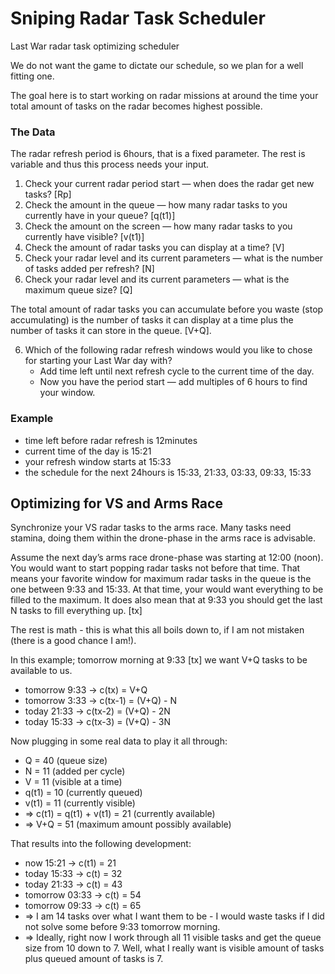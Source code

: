 # Sniping Radar Task Scheduler
Last War radar task optimizing scheduler

We do not want the game to dictate our schedule, so we plan for a well fitting one.

The goal here is to start working on radar missions at around the time your total amount of tasks on the radar becomes highest possible.

### The Data

The radar refresh period is 6hours, that is a fixed parameter. The rest is variable and thus this process needs your input.

1. Check your current radar period start — when does the radar get new tasks? [Rp]
   <picture>
2. Check the amount in the queue — how many radar tasks to you currently have in your queue? [q(t1)]
   <picture>
3. Check the amount on the screen — how many radar tasks to you currently have visible? [v(t1)]
   <picture>
4. Check the amount of radar tasks you can display at a time? [V]
   <picture>
5. Check your radar level and its current parameters — what is the number of tasks added per refresh? [N]
   <picture>
6. Check your radar level and its current parameters — what is the maximum queue size? [Q]
   <picture>

The total amount of radar tasks you can accumulate before you waste (stop accumulating) is the number of tasks it can display at a time plus the number of tasks it can store in the queue. [V+Q].

6. Which of the following radar refresh windows would you like to chose for starting your Last War day with?
    * Add time left until next refresh cycle to the current time of the day.
    * Now you have the period start — add multiples of 6 hours to find your window.

### Example

* time left before radar refresh is 12minutes
* current time of the day is 15:21
* your refresh window starts at 15:33
* the schedule for the next 24hours is 15:33, 21:33, 03:33, 09:33, 15:33

## Optimizing for VS and Arms Race
Synchronize your VS radar tasks to the arms race. Many tasks need stamina, doing them within the drone-phase in the arms race is advisable.

Assume the next day’s arms race drone-phase was starting at 12:00 (noon). You would want to start popping radar tasks not before that time. That means your favorite window for maximum radar tasks in the queue is the one between 9:33 and 15:33. At that time, your would want everything to be filled to the maximum. It does also mean that at 9:33 you should get the last N tasks to fill everything up. [tx]

The rest is math - this is what this all boils down to, if I am not mistaken (there is a good chance I am!).

In this example; tomorrow morning at 9:33 [tx] we want V+Q tasks to be available to us.

* tomorrow 9:33 -> c(tx) = V+Q
* tomorrow 3:33 -> c(tx-1) = (V+Q) - N
* today 21:33 -> c(tx-2) = (V+Q) - 2N
* today 15:33 -> c(tx-3) = (V+Q) - 3N

Now plugging in some real data to play it all through:

* Q = 40 (queue size)
* N = 11 (added per cycle)
* V = 11 (visible at a time)
* q(t1) = 10 (currently queued)
* v(t1) = 11 (currently visible)
* => c(t1) = q(t1) + v(t1) = 21 (currently available)
* => V+Q = 51 (maximum amount possibly available)

That results into the following development:

* now 15:21 -> c(t1) = 21
* today 15:33 -> c(t) = 32
* today 21:33 -> c(t) = 43
* tomorrow 03:33 -> c(t) = 54
* tomorrow 09:33 -> c(t) = 65
* => I am 14 tasks over what I want them to be - I would waste tasks if I did not solve some before 9:33 tomorrow morning.
* => Ideally, right now I work through all 11 visible tasks and get the queue size from 10 down to 7. Well, what I really want is visible amount of tasks plus queued amount of tasks is 7.
